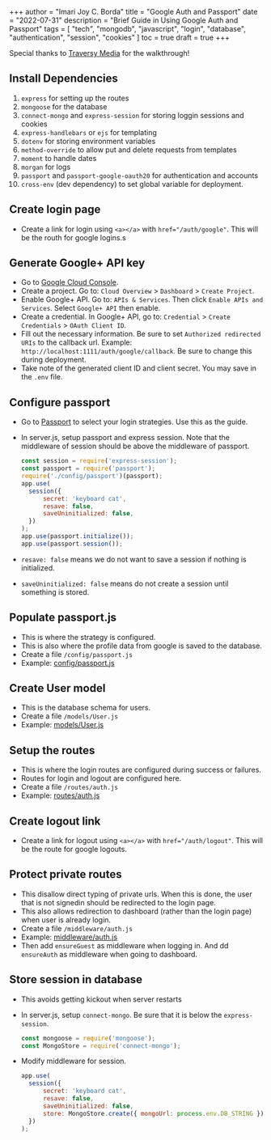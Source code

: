 +++
author = "Imari Joy C. Borda"
title = "Google Auth and Passport"
date = "2022-07-31"
description = "Brief Guide in Using Google Auth and Passport"
tags = [
    "tech",
    "mongodb",
    "javascript",
    "login",
    "database",
    "authentication",
    "session",
    "cookies"
]
toc = true
draft = true
+++

Special thanks to [Traversy Media](https://www.youtube.com/watch?v=SBvmnHTQIPY&ab_channel=TraversyMedia) for the walkthrough!

## Install Dependencies

1. `express` for setting up the routes
2. `mongoose` for the database
3. `connect-mongo` and `express-session` for storing loggin sessions and cookies
4. `express-handlebars` or `ejs` for templating
5. `dotenv` for storing environment variables
6. `method-override` to allow put and delete requests from templates
7. `moment` to handle dates
8. `morgan` for logs
9. `passport` and `passport-google-oauth20` for authentication and accounts
10. `cross-env` (dev dependency) to set global variable for deployment.

## Create login page

- Create a link for login using `<a></a>` with `href="/auth/google"`. This will be the routh for google logins.s

## Generate Google+ API key

- Go to [Google Cloud Console](https://console.cloud.google.com/getting-started?pli=1).
- Create a project. Go to: `Cloud Overview` > `Dashboard` > `Create Project`.
- Enable Google+ API. Go to: `APIs & Services`. Then click `Enable APIs and Services`. Select `Google+ API` then enable.
- Create a credential. In Google+ API, go to: `Credential` > `Create Credentials` > `OAuth Client ID`.
- Fill out the necessary information. Be sure to set `Authorized redirected URIs` to the callback url. Example: `http://localhost:1111/auth/google/callback`. Be sure to change this during deployment.
- Take note of the generated client ID and client secret. You may save in the `.env` file.

## Configure passport

- Go to [Passport](https://www.passportjs.org/packages/) to select your login strategies. Use this as the guide.
- In server.js, setup passport and express session. Note that the middleware of session should be above the middleware of passport.

  ```js
  const session = require('express-session');
  const passport = require('passport');
  require('./config/passport')(passport);
  app.use(
  	session({
  		secret: 'keyboard cat',
  		resave: false,
  		saveUninitialized: false,
  	})
  );
  app.use(passport.initialize());
  app.use(passport.session());
  ```

- `resave: false` means we do not want to save a session if nothing is initialized.
- `saveUninitialized: false` means do not create a session until something is stored.

## Populate passport.js

- This is where the strategy is configured.
- This is also where the profile data from google is saved to the database.
- Create a file `/config/passport.js`
- Example: [config/passport.js]()

## Create User model

- This is the database schema for users.
- Create a file `/models/User.js`
- Example: [models/User.js]()

## Setup the routes

- This is where the login routes are configured during success or failures.
- Routes for login and logout are configured here.
- Create a file `/routes/auth.js`
- Example: [routes/auth.js]()

## Create logout link

- Create a link for logout using `<a></a>` with `href="/auth/logout"`. This will be the route for google logouts.

## Protect private routes

- This disallow direct typing of private urls. When this is done, the user that is not signedin should be redirected to the login page.
- This also allows redirection to dashboard (rather than the login page) when user is already login.
- Create a file `/middleware/auth.js`
- Example: [middleware/auth.js]()
- Then add `ensureGuest` as middleware when logging in. And dd `ensureAuth` as middleware when going to dashboard.

## Store session in database

- This avoids getting kickout when server restarts
- In server.js, setup `connect-mongo`. Be sure that it is below the `express-session`.

  ```js
  const mongoose = require('mongoose');
  const MongoStore = require('connect-mongo');
  ```

- Modify middleware for session.
  ```js
  app.use(
  	session({
  		secret: 'keyboard cat',
  		resave: false,
  		saveUninitialized: false,
  		store: MongoStore.create({ mongoUrl: process.env.DB_STRING }),
  	})
  );
  ```
